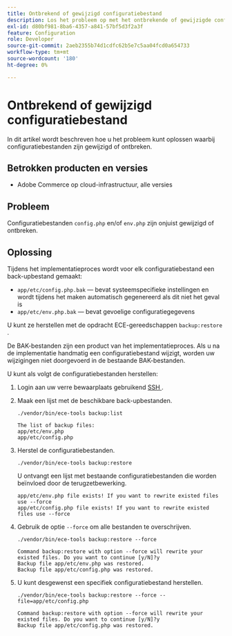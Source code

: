 ```yaml
---
title: Ontbrekend of gewijzigd configuratiebestand
description: Los het probleem op met het ontbrekende of gewijzigde configuratiebestand voor Adobe Commerce.
exl-id: d80bf981-8ba6-4357-a841-57bf5d3f2a3f
feature: Configuration
role: Developer
source-git-commit: 2aeb2355b74d1cdfc62b5e7c5aa04fcd0a654733
workflow-type: tm+mt
source-wordcount: '180'
ht-degree: 0%

---
```


# Ontbrekend of gewijzigd configuratiebestand

In dit artikel wordt beschreven hoe u het probleem kunt oplossen waarbij configuratiebestanden zijn gewijzigd of ontbreken.

## Betrokken producten en versies

* Adobe Commerce op cloud-infrastructuur, alle versies

## Probleem

Configuratiebestanden `config.php` en/of `env.php` zijn onjuist gewijzigd of ontbreken.

## Oplossing

Tijdens het implementatieproces wordt voor elk configuratiebestand een back-upbestand gemaakt:

* `app/etc/config.php.bak` — bevat systeemspecifieke instellingen en wordt tijdens het maken automatisch gegenereerd als dit niet het geval is
* `app/etc/env.php.bak` — bevat gevoelige configuratiegegevens

U kunt ze herstellen met de opdracht ECE-gereedschappen `backup:restore` .

De BAK-bestanden zijn een product van het implementatieproces. Als u na de implementatie handmatig een configuratiebestand wijzigt, worden uw wijzigingen niet doorgevoerd in de bestaande BAK-bestanden.

U kunt als volgt de configuratiebestanden herstellen:

1. Login aan uw verre bewaarplaats gebruikend [ SSH ](https://experienceleague.adobe.com/en/docs/commerce-cloud-service/user-guide/develop/secure-connections#ssh).
1. Maak een lijst met de beschikbare back-upbestanden.

   ```
   ./vendor/bin/ece-tools backup:list
   ```

   ```
   The list of backup files:
   app/etc/env.php
   app/etc/config.php
   ```

1. Herstel de configuratiebestanden.

   ```
   ./vendor/bin/ece-tools backup:restore
   ```

   U ontvangt een lijst met bestaande configuratiebestanden die worden beïnvloed door de terugzetbewerking.

   ```
   app/etc/env.php file exists! If you want to rewrite existed files use --force
   app/etc/config.php file exists! If you want to rewrite existed files use --force
   ```

1. Gebruik de optie `--force` om alle bestanden te overschrijven.

   ```
   ./vendor/bin/ece-tools backup:restore --force
   ```

   ```
   Command backup:restore with option --force will rewrite your existed files. Do you want to continue [y/N]?y
   Backup file app/etc/env.php was restored.
   Backup file app/etc/config.php was restored.
   ```

1. U kunt desgewenst een specifiek configuratiebestand herstellen.

   ```
   ./vendor/bin/ece-tools backup:restore --force --file=app/etc/config.php
   ```

   ```
   Command backup:restore with option --force will rewrite your existed files. Do you want to continue [y/N]?y
   Backup file app/etc/config.php was restored.
   ```
